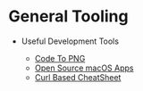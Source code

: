 # General Tooling

- Useful Development Tools

  - [Code To PNG](https://github.com/mixn/carbon-now-cli)
  - [Open Source macOS Apps](https://github.com/serhii-londar/open-source-mac-os-apps)
  - [Curl Based CheatSheet](https://github.com/chubin/cheat.sh)

